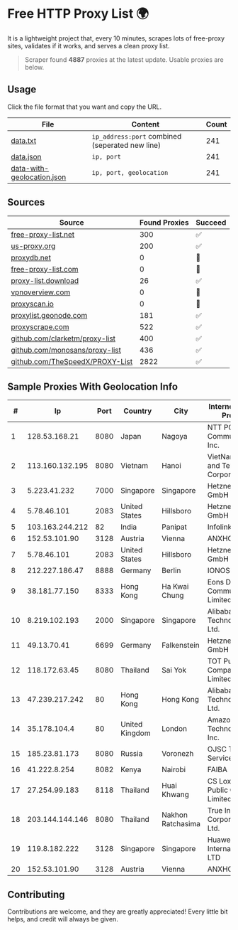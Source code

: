 
# Free HTTP Proxy List 🌍

It is a lightweight project that, every 10 minutes, scrapes lots of free-proxy sites, validates if it works, and serves a clean proxy list.


> Scraper found **4887** proxies at the latest update. Usable proxies are below.

## Usage

Click the file format that you want and copy the URL.


|File|Content|Count|
|----|-------|-----|
|[data.txt](https://raw.githubusercontent.com/themiralay/Proxy-List-World/master/data.txt)|`ip_address:port` combined (seperated new line)|241|
|[data.json](https://raw.githubusercontent.com/themiralay/Proxy-List-World/master/data.json)|`ip, port`|241|
|[data-with-geolocation.json](https://raw.githubusercontent.com/themiralay/Proxy-List-World/master/data-with-geolocation.json)|`ip, port, geolocation`|241|

## Sources

|Source|Found Proxies|Succeed|
|------|-------------|-------|
|[free-proxy-list.net](https://free-proxy-list.net)|300|✅|
|[us-proxy.org](https://www.us-proxy.org)|200|✅|
|[proxydb.net](http://proxydb.net)|0|🚫|
|[free-proxy-list.com](https://free-proxy-list.com/?page=&port=&type%5B%5D=http&type%5B%5D=https&up_time=0&search=Search)|0|🚫|
|[proxy-list.download](https://www.proxy-list.download/HTTP)|26|✅|
|[vpnoverview.com](https://vpnoverview.com/privacy/anonymous-browsing/free-proxy-servers)|0|🚫|
|[proxyscan.io](https://www.proxyscan.io)|0|🚫|
|[proxylist.geonode.com](https://proxylist.geonode.com/api/proxy-list?limit=300&page=1&sort_by=lastChecked&sort_type=desc&protocols=http,https)|181|✅|
|[proxyscrape.com](https://api.proxyscrape.com/v2/?request=displayproxies&protocol=http&timeout=10000&country=all&ssl=all&anonymity=all)|522|✅|
|[github.com/clarketm/proxy-list](https://raw.githubusercontent.com/clarketm/proxy-list/master/proxy-list-raw.txt)|400|✅|
|[github.com/monosans/proxy-list](https://raw.githubusercontent.com/monosans/proxy-list/main/proxies/http.txt)|436|✅|
|[github.com/TheSpeedX/PROXY-List](https://raw.githubusercontent.com/TheSpeedX/PROXY-List/master/http.txt)|2822|✅|


## Sample Proxies With Geolocation Info

|#|Ip|Port|Country|City|Internet Service Provider|
|-|--|----|-------|----|-------------------------|
|1|128.53.168.21|8080|Japan|Nagoya|NTT PC Communications, Inc.|
|2|113.160.132.195|8080|Vietnam|Hanoi|VietNam Post and Telecom Corporation|
|3|5.223.41.232|7000|Singapore|Singapore|Hetzner Online GmbH|
|4|5.78.46.101|2083|United States|Hillsboro|Hetzner Online GmbH|
|5|103.163.244.212|82|India|Panipat|Infolink System|
|6|152.53.101.90|3128|Austria|Vienna|ANXHOLDING2|
|7|5.78.46.101|2083|United States|Hillsboro|Hetzner Online GmbH|
|8|212.227.186.47|8888|Germany|Berlin|IONOS SE|
|9|38.181.77.150|8333|Hong Kong|Ha Kwai Chung|Eons Data Communications Limited|
|10|8.219.102.193|2000|Singapore|Singapore|Alibaba (US) Technology Co., Ltd.|
|11|49.13.70.41|6699|Germany|Falkenstein|Hetzner Online GmbH|
|12|118.172.63.45|8080|Thailand|Sai Yok|TOT Public Company Limited|
|13|47.239.217.242|80|Hong Kong|Hong Kong|Alibaba (US) Technology Co., Ltd.|
|14|35.178.104.4|80|United Kingdom|London|Amazon Technologies Inc.|
|15|185.23.81.173|8080|Russia|Voronezh|OJSC Telecom-Service|
|16|41.222.8.254|8082|Kenya|Nairobi|FAIBA|
|17|27.254.99.183|8118|Thailand|Huai Khwang|CS Loxinfo Public Company Limited|
|18|203.144.144.146|8080|Thailand|Nakhon Ratchasima|True Internet Corporation CO. Ltd.|
|19|119.8.182.222|3128|Singapore|Singapore|Huawei International Pte. LTD|
|20|152.53.101.90|3128|Austria|Vienna|ANXHOLDING2|



## Contributing

Contributions are welcome, and they are greatly appreciated! Every
little bit helps, and credit will always be given.

